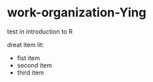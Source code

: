 # work-organization-Ying
test in introduction to R 




dreat item lit:

- fist item
- second item
- third item
